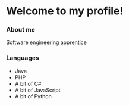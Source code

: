 # Welcome to my profile!
### About me
Software engineering apprentice
### Languages
* Java
* PHP
* A bit of C#
* A bit of JavaScript
* A bit of Python
